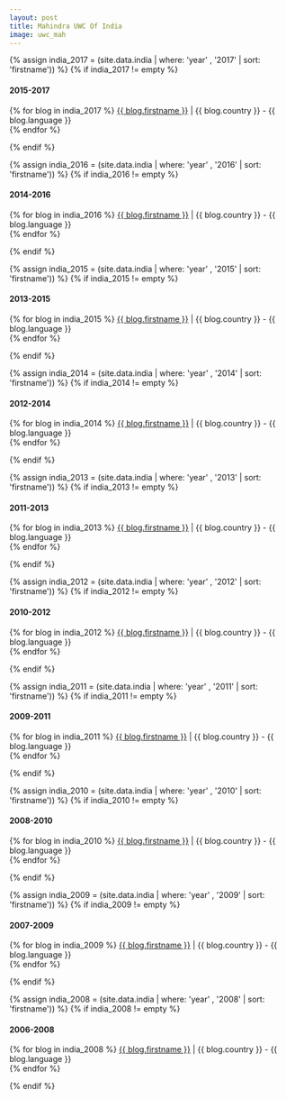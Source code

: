 ```yaml
---
layout: post
title: Mahindra UWC Of India
image: uwc_mah
---
```


{% assign india_2017 = (site.data.india | where: 'year' , '2017' | sort: 'firstname')) %}
{% if india_2017 != empty %}
<h4>2015-2017</h4>
  <p>
    {% for blog in india_2017 %}
        <a href="http://{{ blog.link }}" target="_blank">{{ blog.firstname }}</a> | {{ blog.country }} - {{ blog.language }}<br>
    {% endfor %}
  </p>
{% endif %}

{% assign india_2016 = (site.data.india | where: 'year' , '2016' | sort: 'firstname')) %}
{% if india_2016 != empty %}
<h4>2014-2016</h4>
  <p>
    {% for blog in india_2016 %}
        <a href="http://{{ blog.link }}" target="_blank">{{ blog.firstname }}</a> | {{ blog.country }} - {{ blog.language }}<br>
    {% endfor %}
  </p>
{% endif %}

{% assign india_2015 = (site.data.india | where: 'year' , '2015' | sort: 'firstname')) %}
{% if india_2015 != empty %}
<h4>2013-2015</h4>
  <p>
    {% for blog in india_2015 %}
        <a href="http://{{ blog.link }}" target="_blank">{{ blog.firstname }}</a> | {{ blog.country }} - {{ blog.language }}<br>
    {% endfor %}
  </p>
{% endif %}

{% assign india_2014 = (site.data.india | where: 'year' , '2014' | sort: 'firstname')) %}
{% if india_2014 != empty %}
<h4>2012-2014</h4>
  <p>
    {% for blog in india_2014 %}
        <a href="http://{{ blog.link }}" target="_blank">{{ blog.firstname }}</a> | {{ blog.country }} - {{ blog.language }}<br>
    {% endfor %}
  </p>
{% endif %}

{% assign india_2013 = (site.data.india | where: 'year' , '2013' | sort: 'firstname')) %}
{% if india_2013 != empty %}
<h4>2011-2013</h4>
  <p>
    {% for blog in india_2013 %}
        <a href="http://{{ blog.link }}" target="_blank">{{ blog.firstname }}</a> | {{ blog.country }} - {{ blog.language }}<br>
    {% endfor %}
  </p>
{% endif %}

{% assign india_2012 = (site.data.india | where: 'year' , '2012' | sort: 'firstname')) %}
{% if india_2012 != empty %}
<h4>2010-2012</h4>
  <p>
    {% for blog in india_2012 %}
        <a href="http://{{ blog.link }}" target="_blank">{{ blog.firstname }}</a> | {{ blog.country }} - {{ blog.language }}<br>
    {% endfor %}
  </p>
{% endif %}

{% assign india_2011 = (site.data.india | where: 'year' , '2011' | sort: 'firstname')) %}
{% if india_2011 != empty %}
<h4>2009-2011</h4>
  <p>
    {% for blog in india_2011 %}
        <a href="http://{{ blog.link }}" target="_blank">{{ blog.firstname }}</a> | {{ blog.country }} - {{ blog.language }}<br>
    {% endfor %}
  </p>
{% endif %}

{% assign india_2010 = (site.data.india | where: 'year' , '2010' | sort: 'firstname')) %}
{% if india_2010 != empty %}
<h4>2008-2010</h4>
  <p>
    {% for blog in india_2010 %}
        <a href="http://{{ blog.link }}" target="_blank">{{ blog.firstname }}</a> | {{ blog.country }} - {{ blog.language }}<br>
    {% endfor %}
  </p>
{% endif %}

{% assign india_2009 = (site.data.india | where: 'year' , '2009' | sort: 'firstname')) %}
{% if india_2009 != empty %}
<h4>2007-2009</h4>
  <p>
    {% for blog in india_2009 %}
        <a href="http://{{ blog.link }}" target="_blank">{{ blog.firstname }}</a> | {{ blog.country }} - {{ blog.language }}<br>
    {% endfor %}
  </p>
{% endif %}

{% assign india_2008 = (site.data.india | where: 'year' , '2008' | sort: 'firstname')) %}
{% if india_2008 != empty %}
<h4>2006-2008</h4>
  <p>
    {% for blog in india_2008 %}
        <a href="http://{{ blog.link }}" target="_blank">{{ blog.firstname }}</a> | {{ blog.country }} - {{ blog.language }}<br>
    {% endfor %}
  </p>
{% endif %}